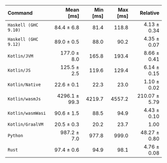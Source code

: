 | Command | Mean [ms] | Min [ms] | Max [ms] | Relative |
|:---|---:|---:|---:|---:|
| `Haskell (GHC 9.10)` | 84.4 ± 6.8 | 81.4 | 118.8 | 4.13 ± 0.34 |
| `Haskell (GHC 9.12)` | 89.0 ± 0.5 | 88.0 | 90.2 | 4.35 ± 0.07 |
| `Kotlin/JVM` | 177.0 ± 8.0 | 165.8 | 193.4 | 8.66 ± 0.41 |
| `Kotlin/JS` | 125.5 ± 2.5 | 119.6 | 129.4 | 6.14 ± 0.15 |
| `Kotlin/Native` | 22.6 ± 0.1 | 22.3 | 23.0 | 1.10 ± 0.02 |
| `Kotlin/wasmJs` | 4296.1 ± 99.3 | 4219.7 | 4557.2 | 210.07 ± 5.79 |
| `Kotlin/wasmWasi` | 90.6 ± 1.5 | 88.5 | 94.9 | 4.43 ± 0.10 |
| `Kotlin/GraalVM` | 20.5 ± 0.3 | 20.2 | 23.7 | 1.00 |
| `Python` | 987.2 ± 7.0 | 977.8 | 999.0 | 48.27 ± 0.80 |
| `Rust` | 97.4 ± 0.6 | 94.9 | 98.1 | 4.76 ± 0.08 |
